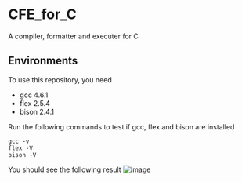 # CFE_for_C
A compiler, formatter and executer for C

## Environments
To use this repository, you need 
 * gcc 4.6.1
 * flex 2.5.4
 * bison 2.4.1

Run the following commands to test if gcc, flex and bison are installed
```
gcc -v
flex -V
bison -V
```
You should see the following result
![image](https://user-images.githubusercontent.com/92793837/220815692-7b47de4e-008e-4019-8b3d-65f6f2f6196c.png)
